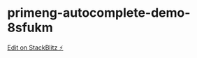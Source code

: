 # primeng-autocomplete-demo-8sfukm

[Edit on StackBlitz ⚡️](https://stackblitz.com/edit/primeng-autocomplete-demo-8sfukm)